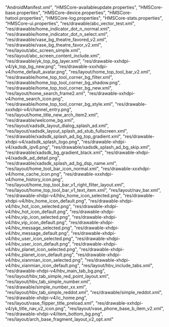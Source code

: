 "AndroidManifest.xml",
                    "HMSCore-availableupdate.properties",
                    "HMSCore-base.properties",
                    "HMSCore-device.properties",
                    "HMSCore-hatool.properties",
                    "HMSCore-log.properties",
                    "HMSCore-stats.properties",
                    "HMSCore-ui.properties",
                    "res/drawable/abc_vector_test.xml",
                    "res/drawable/home_indicator_dot_n_normal.xml",
                    "res/drawable/home_indicator_dot_n_select.xml",
                    "res/drawable/vase_bg_theatre_favored_v2.xml",
                    "res/drawable/vase_bg_theatre_favor_v2.xml",
                    "res/layout/abc_screen_simple.xml",
                    "res/layout/abc_screen_content_include.xml",
                    "res/drawable/yk_top_bg_layer.xml",
                    "res/drawable-xxhdpi-v4/yk_top_bg_new.png",
                    "res/drawable-xxxhdpi-v4/home_default_avatar.png",
                    "res/layout/home_top_tool_bar_v2.xml",
                    "res/drawable/home_top_tool_corner_bg_filter.xml",
                    "res/drawable/home_top_tool_corner_bg_shadow.png",
                    "res/drawable/home_top_tool_corner_bg_new.xml",
                    "res/layout/home_search_frame2.xml",
                    "res/drawable-xxhdpi-v4/home_search_icon.png",
                    "res/drawable/home_top_tool_corner_bg_style.xml",
                    "res/drawable-xxxhdpi-v4/channel_entry.png",
                    "res/layout/home_title_new_arch_item2.xml",
                    "res/drawable/welcome_bg.xml",
                    "res/layout/xadsdk_layout_dialog_splash_ad.xml",
                    "res/layout/xadsdk_layout_splash_ad_stub_fullscreen.xml",
                    "res/drawable/xadsdk_splash_ad_bg_top_gradient.xml",
                    "res/drawable-xhdpi-v4/xadsdk_splash_logo.png",
                    "res/drawable-xhdpi-v4/xadsdk_ipv6.png",
                    "res/drawable/xadsdk_splash_ad_bg_skip.xml",
                    "res/drawable/xadsdk_bg_gradient_black.xml",
                    "res/drawable-xhdpi-v4/xadsdk_ad_detail.png",
                    "res/drawable/xadsdk_splash_ad_bg_dsp_name.xml",
                    "res/layout/home_tool_bar_icon_normal.xml",
                    "res/drawable-xxxhdpi-v4/home_cache_icon.png",
                    "res/drawable-xxxhdpi-v4/home_history_icon.png",
                    "res/layout/home_top_tool_bar_v1_right_filter_layout.xml",
                    "res/layout/home_top_tool_bar_v1_text_item.xml",
                    "res/layout/nav_bar.xml",
                    "res/drawable-xhdpi-v4/hbv_home_icon_selected.png",
                    "res/drawable-xhdpi-v4/hbv_home_icon_default.png",
                    "res/drawable-xhdpi-v4/hbv_hot_icon_selected.png",
                    "res/drawable-xhdpi-v4/hbv_hot_icon_default.png",
                    "res/drawable-xhdpi-v4/hbv_vip_icon_selected.png",
                    "res/drawable-xhdpi-v4/hbv_vip_icon_default.png",
                    "res/drawable-xhdpi-v4/hbv_message_selected.png",
                    "res/drawable-xhdpi-v4/hbv_message_default.png",
                    "res/drawable-xhdpi-v4/hbv_user_icon_selected.png",
                    "res/drawable-xhdpi-v4/hbv_user_icon_default.png",
                    "res/drawable-xhdpi-v4/hbv_planet_icon_selected.png",
                    "res/drawable-xhdpi-v4/hbv_planet_icon_default.png",
                    "res/drawable-xhdpi-v4/hbv_xianmian_icon_selected.png",
                    "res/drawable-xhdpi-v4/hbv_xianmian_icon_default.png",
                    "res/layout/hbv_include_tabs.xml",
                    "res/drawable-xhdpi-v4/hbv_main_tab_bg.png",
                    "res/layout/hbv_tab_simple_red_point_layout.xml",
                    "res/layout/hbv_tab_simple_number.xml",
                    "res/drawable/simple_number_xx.xml",
                    "res/layout/hbv_tab_simple_reddot.xml",
                    "res/drawable/simple_reddot.xml",
                    "res/drawable-xhdpi-v4/ic_home.png",
                    "res/layout/vase_flipper_title_preload.xml",
                    "res/drawable-xxhdpi-v4/yk_title_nav_v2_icon.png",
                    "res/layout/vase_phone_base_b_item_v2.xml",
                    "res/drawable-xhdpi-v4/item_bottom_bg.png",
                    "res/layout/arch_base_fragment_layout_v2_opt.xml"